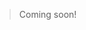 <webui-data data-page-title="Dialog Action Flows" data-page-subtitle=""></webui-data>

> Coming soon!
